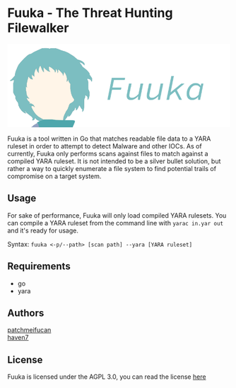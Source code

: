 # Fuuka - The Threat Hunting Filewalker
![Fuuka Banner](https://github.com/patchmeifucan/fuuka/blob/main/fuuka_banner.png)

Fuuka is a tool written in Go that matches readable file data to a YARA ruleset in order to attempt to detect Malware and other IOCs. As of currently, Fuuka only performs scans against files to match against a compiled YARA ruleset. It is not intended to be a silver bullet solution, but rather a way to quickly enumerate a file system to find potential trails of compromise on a target system.

## Usage
For sake of performance, Fuuka will only load compiled YARA rulesets. You can compile a YARA ruleset from the command line with `yarac in.yar out` and it's ready for usage.

Syntax:
`fuuka <-p/--path> [scan path] --yara [YARA ruleset]`

## Requirements
<ul>
<li>go</li>
<li>yara</li>
</ul>

## Authors
[patchmeifucan](https://github.com/patchmeifucan)<br>
[haven7](https://github.com/HeavenSmiles)<br>

## License
Fuuka is licensed under the AGPL 3.0, you can read the license [here](https://github.com/patchmeifucan/fuuka/blob/main/LICENSE)
